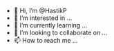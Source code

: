 - 👋 Hi, I’m @HastikP
- 👀 I’m interested in ...
- 🌱 I’m currently learning ...
- 💞️ I’m looking to collaborate on ...
- 📫 How to reach me ...

<!---
HastikP/HastikP is a ✨ special ✨ repository because its `README.md` (this file) appears on your GitHub profile.
You can click the Preview link to take a look at your changes.
--->

